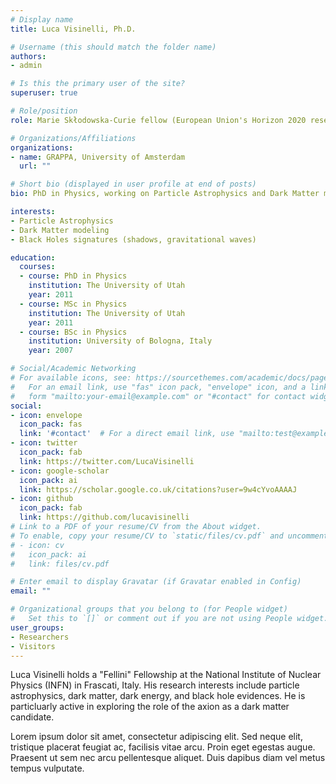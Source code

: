 ```yaml
---
# Display name
title: Luca Visinelli, Ph.D.

# Username (this should match the folder name)
authors:
- admin

# Is this the primary user of the site?
superuser: true

# Role/position
role: Marie Skłodowska-Curie fellow (European Union's Horizon 2020 research and innovation programme)

# Organizations/Affiliations
organizations:
- name: GRAPPA, University of Amsterdam
  url: ""

# Short bio (displayed in user profile at end of posts)
bio: PhD in Physics, working on Particle Astrophysics and Dark Matter modeling.

interests:
- Particle Astrophysics
- Dark Matter modeling
- Black Holes signatures (shadows, gravitational waves)

education:
  courses:
  - course: PhD in Physics
    institution: The University of Utah
    year: 2011
  - course: MSc in Physics
    institution: The University of Utah
    year: 2011
  - course: BSc in Physics
    institution: University of Bologna, Italy
    year: 2007

# Social/Academic Networking
# For available icons, see: https://sourcethemes.com/academic/docs/page-builder/#icons
#   For an email link, use "fas" icon pack, "envelope" icon, and a link in the
#   form "mailto:your-email@example.com" or "#contact" for contact widget.
social:
- icon: envelope
  icon_pack: fas
  link: '#contact'  # For a direct email link, use "mailto:test@example.org".
- icon: twitter
  icon_pack: fab
  link: https://twitter.com/LucaVisinelli
- icon: google-scholar
  icon_pack: ai
  link: https://scholar.google.co.uk/citations?user=9w4cYvoAAAAJ
- icon: github
  icon_pack: fab
  link: https://github.com/lucavisinelli
# Link to a PDF of your resume/CV from the About widget.
# To enable, copy your resume/CV to `static/files/cv.pdf` and uncomment the lines below.
# - icon: cv
#   icon_pack: ai
#   link: files/cv.pdf

# Enter email to display Gravatar (if Gravatar enabled in Config)
email: ""

# Organizational groups that you belong to (for People widget)
#   Set this to `[]` or comment out if you are not using People widget.
user_groups:
- Researchers
- Visitors
---
```


Luca Visinelli holds a "Fellini" Fellowship at the National Institute of Nuclear Physics (INFN) in Frascati, Italy. His research interests include particle astrophysics, dark matter, dark energy, and black hole evidences. He is particluarly active in exploring the role of the axion as a dark matter candidate.

Lorem ipsum dolor sit amet, consectetur adipiscing elit. Sed neque elit, tristique placerat feugiat ac, facilisis vitae arcu. Proin eget egestas augue. Praesent ut sem nec arcu pellentesque aliquet. Duis dapibus diam vel metus tempus vulputate.
